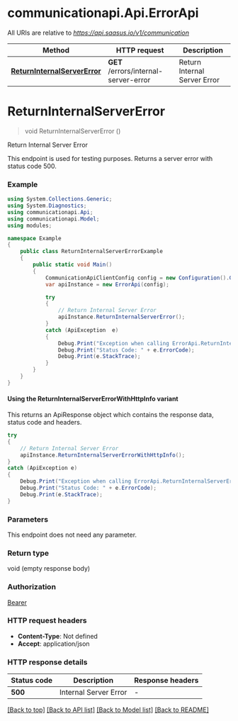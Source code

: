# communicationapi.Api.ErrorApi

All URIs are relative to *https://api.saasus.io/v1/communication*

| Method | HTTP request | Description |
|--------|--------------|-------------|
| [**ReturnInternalServerError**](ErrorApi.md#returninternalservererror) | **GET** /errors/internal-server-error | Return Internal Server Error |

<a id="returninternalservererror"></a>
# **ReturnInternalServerError**
> void ReturnInternalServerError ()

Return Internal Server Error

This endpoint is used for testing purposes. Returns a server error with status code 500. 

### Example
```csharp
using System.Collections.Generic;
using System.Diagnostics;
using communicationapi.Api;
using communicationapi.Model;
using modules;

namespace Example
{
    public class ReturnInternalServerErrorExample
    {
        public static void Main()
        {
            CommunicationApiClientConfig config = new Configuration().GetCommunicationApiClientConfig();
            var apiInstance = new ErrorApi(config);

            try
            {
                // Return Internal Server Error
                apiInstance.ReturnInternalServerError();
            }
            catch (ApiException  e)
            {
                Debug.Print("Exception when calling ErrorApi.ReturnInternalServerError: " + e.Message);
                Debug.Print("Status Code: " + e.ErrorCode);
                Debug.Print(e.StackTrace);
            }
        }
    }
}
```

#### Using the ReturnInternalServerErrorWithHttpInfo variant
This returns an ApiResponse object which contains the response data, status code and headers.

```csharp
try
{
    // Return Internal Server Error
    apiInstance.ReturnInternalServerErrorWithHttpInfo();
}
catch (ApiException e)
{
    Debug.Print("Exception when calling ErrorApi.ReturnInternalServerErrorWithHttpInfo: " + e.Message);
    Debug.Print("Status Code: " + e.ErrorCode);
    Debug.Print(e.StackTrace);
}
```

### Parameters
This endpoint does not need any parameter.
### Return type

void (empty response body)

### Authorization

[Bearer](../README.md#Bearer)

### HTTP request headers

 - **Content-Type**: Not defined
 - **Accept**: application/json


### HTTP response details
| Status code | Description | Response headers |
|-------------|-------------|------------------|
| **500** | Internal Server Error |  -  |

[[Back to top]](#) [[Back to API list]](../README.md#documentation-for-api-endpoints) [[Back to Model list]](../README.md#documentation-for-models) [[Back to README]](../README.md)

